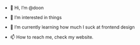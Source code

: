 - 👋 Hi, I’m @doon
- 👀 I’m interested in things
- 🌱 I’m currently learning how much I suck at frontend design

- 📫 How to reach me, check my website.

<!---
doon/doon is a ✨ special ✨ repository because its `README.md` (this file) appears on your GitHub profile.
You can click the Preview link to take a look at your changes.
--->
